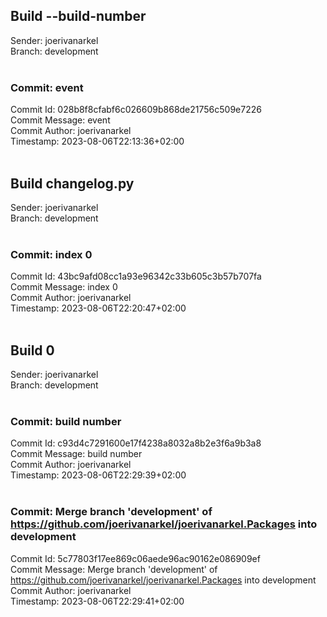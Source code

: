 ## Build --build-number<br>
Sender: joerivanarkel<br>
Branch: development<br>
<br>
### Commit: event<br>
Commit Id: 028b8f8cfabf6c026609b868de21756c509e7226<br>
Commit Message: event<br>
Commit Author: joerivanarkel<br>
Timestamp: 2023-08-06T22:13:36+02:00<br>
<br>
## Build changelog.py<br>
Sender: joerivanarkel<br>
Branch: development<br>
<br>
### Commit: index 0<br>
Commit Id: 43bc9afd08cc1a93e96342c33b605c3b57b707fa<br>
Commit Message: index 0<br>
Commit Author: joerivanarkel<br>
Timestamp: 2023-08-06T22:20:47+02:00<br>
<br>
## Build 0<br>
Sender: joerivanarkel<br>
Branch: development<br>
<br>
### Commit: build number<br>
Commit Id: c93d4c7291600e17f4238a8032a8b2e3f6a9b3a8<br>
Commit Message: build number<br>
Commit Author: joerivanarkel<br>
Timestamp: 2023-08-06T22:29:39+02:00<br>
<br>
### Commit: Merge branch 'development' of https://github.com/joerivanarkel/joerivanarkel.Packages into development<br>
Commit Id: 5c77803f17ee869c06aede96ac90162e086909ef<br>
Commit Message: Merge branch 'development' of https://github.com/joerivanarkel/joerivanarkel.Packages into development<br>
Commit Author: joerivanarkel<br>
Timestamp: 2023-08-06T22:29:41+02:00<br>
<br>
